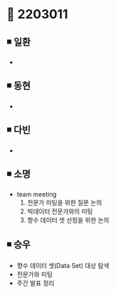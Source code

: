 # 📌 2203011

## ◾ 일환

-

## ◾ 동현

-

## ◾ 다빈

-

## ◾ 소명

- team meeting
  1. 전문가 미팅을 위한 질문 논의
  2. 빅데이터 전문가와의 미팅
  3. 향수 데이터 셋 선정을 위한 논의

## ◾ 승우

- 향수 데이터 셋(Data Set) 대상 탐색
- 전문가와 미팅
- 주간 발표 정리
